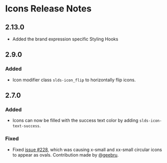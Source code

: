 <!-- Release notes authoring guidelines: http://keepachangelog.com/ -->

# Icons Release Notes

<!-- ## [Unreleased] -->

## 2.13.0

- Added the brand expression specific Styling Hooks

## 2.9.0

### Added

- Icon modifier class `slds-icon_flip` to horizontally flip icons.

## 2.7.0

### Added

- Icons can now be filled with the success text color by adding `slds-icon-text-success`.

### Fixed

- Fixed [issue #228](https://github.com/salesforce-ux/design-system/issues/228), which was causing x-small and xx-small circular icons to appear as ovals. Contribution made by [@geebru](https://github.com/geebru).

